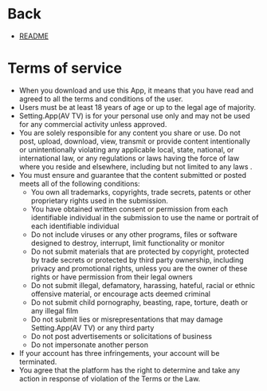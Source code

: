 # Back
* [README](https://github.com/iwantavnow/Setting.App/blob/master/README.md)

# Terms of service
* When you download and use this App, it means that you have read and agreed to all the terms and conditions of the user.
* Users must be at least 18 years of age or up to the legal age of majority.
* Setting.App(AV TV) is for your personal use only and may not be used for any commercial activity unless approved.
* You are solely responsible for any content you share or use. Do not post, upload, download, view, transmit or provide content intentionally or unintentionally violating any applicable local, state, national, or international law, or any regulations or laws having the force of law where you reside and elsewhere, including but not limited to any laws .
* You must ensure and guarantee that the content submitted or posted meets all of the following conditions:
  * You own all trademarks, copyrights, trade secrets, patents or other proprietary rights used in the submission.
  * You have obtained written consent or permission from each identifiable individual in the submission to use the name or portrait of each identifiable individual
  * Do not include viruses or any other programs, files or software designed to destroy, interrupt, limit functionality or monitor
  * Do not submit materials that are protected by copyright, protected by trade secrets or protected by third party ownership, including privacy and promotional rights, unless you are the owner of these rights or have permission from their legal owners
  * Do not submit illegal, defamatory, harassing, hateful, racial or ethnic offensive material, or encourage acts deemed criminal
  * Do not submit child pornography, beasting, rape, torture, death or any illegal film
  * Do not submit lies or misrepresentations that may damage Setting.App(AV TV) or any third party
  * Do not post advertisements or solicitations of business
  * Do not impersonate another person
* If your account has three infringements, your account will be terminated.
* You agree that the platform has the right to determine and take any action in response of violation of the Terms or the Law.